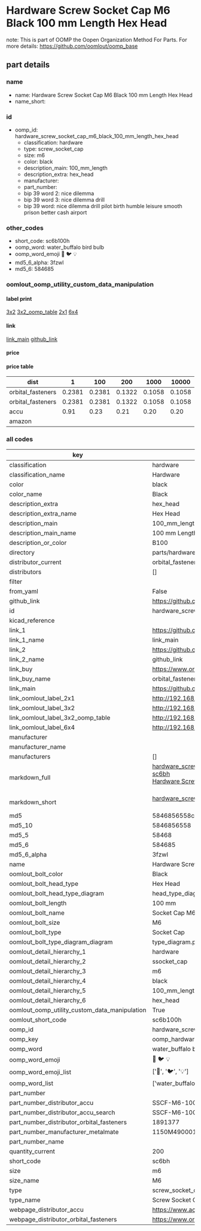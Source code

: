 # Hardware Screw Socket Cap M6 Black 100 mm Length Hex Head  

note: This is part of OOMP the Oopen Organization Method For Parts. For more details: https://github.com/oomlout/oomp_base

##  part details





### name
* name: Hardware Screw Socket Cap M6 Black 100 mm Length Hex Head
* name_short: 
### id
* oomp_id: hardware_screw_socket_cap_m6_black_100_mm_length_hex_head
  * classification: hardware
  * type: screw_socket_cap
  * size: m6
  * color: black
  * description_main: 100_mm_length
  * description_extra: hex_head
  * manufacturer: 
  * part_number: 
  * bip 39 word 2: nice dilemma
  * bip 39 word 3: nice dilemma drill
  * bip 39 word: nice dilemma drill pilot birth humble leisure smooth prison better cash airport

### other_codes
* short_code: sc6b100h
* oomp_word: water_buffalo bird bulb
* oomp_word_emoji :water_buffalo: :bird: :bulb:
* md5_6_alpha: 3fzwl
* md5_6: 584685






### oomlout_oomp_utility_custom_data_manipulation
#### label print
[3x2](http://192.168.1.245:1112/?label=oomp%203fzwl)
[3x2_oomp_table](http://192.168.1.107:1112/?label=oomp%203fzwl)
[2x1](http://192.168.1.242:1112/?label=oomp%203fzwl)
[6x4](http://192.168.1.55:1112/?label=oomp%203fzwl)    

#### link

[link_main](https://github.com/oomlout/oomlout_oomp_current_version_messy/tree/main/parts/hardware_screw_socket_cap_m6_black_100_mm_length_hex_head) [github_link](https://github.com/oomlout/oomlout_oomp_part_src/tree/main/parts/hardware_screw_socket_cap_m6_black_100_mm_length_hex_head)                             

#### price

#### price table
| dist | 1 | 100 | 200 | 1000 | 10000 |
|------|---|-----|-----|------|-------|
| orbital_fasteners | 0.2381 | 0.2381 | 0.1322 | 0.1058 | 0.1058 |
| orbital_fasteners | 0.2381 | 0.2381 | 0.1322 | 0.1058 | 0.1058 | 
| accu | 0.91 | 0.23 | 0.21 | 0.20 | 0.20 | 
| amazon |  |  |  |  |  | 















### all codes 
| key | value |  
| --- | --- |  
| classification | hardware |  
| classification_name | Hardware |  
| color | black |  
| color_name | Black |  
| description_extra | hex_head |  
| description_extra_name | Hex Head |  
| description_main | 100_mm_length |  
| description_main_name | 100 mm Length |  
| description_or_color | B100 |  
| directory | parts/hardware_screw_socket_cap_m6_black_100_mm_length_hex_head |  
| distributor_current | orbital_fasteners |  
| distributors | [] |  
| filter |  |  
| from_yaml | False |  
| github_link | https://github.com/oomlout/oomlout_oomp_part_src/tree/main/parts/hardware_screw_socket_cap_m6_black_100_mm_length_hex_head |  
| id | hardware_screw_socket_cap_m6_black_100_mm_length_hex_head |  
| kicad_reference |  |  
| link_1 | https://github.com/oomlout/oomlout_oomp_current_version_messy/tree/main/parts/hardware_screw_socket_cap_m6_black_100_mm_length_hex_head |  
| link_1_name | link_main |  
| link_2 | https://github.com/oomlout/oomlout_oomp_part_src/tree/main/parts/hardware_screw_socket_cap_m6_black_100_mm_length_hex_head |  
| link_2_name | github_link |  
| link_buy | https://www.orbitalfasteners.co.uk/products/m6-x-100-socket-cap-screw-high-tensile-grade-12-9-self-colour |  
| link_buy_name | orbital_fasteners |  
| link_main | https://github.com/oomlout/oomlout_oomp_current_version_messy/tree/main/parts/hardware_screw_socket_cap_m6_black_100_mm_length_hex_head |  
| link_oomlout_label_2x1 | http://192.168.1.242:1112/?label=oomp%203fzwl |  
| link_oomlout_label_3x2 | http://192.168.1.245:1112/?label=oomp%203fzwl |  
| link_oomlout_label_3x2_oomp_table | http://192.168.1.107:1112/?label=oomp%203fzwl |  
| link_oomlout_label_6x4 | http://192.168.1.55:1112/?label=oomp%203fzwl |  
| manufacturer |  |  
| manufacturer_name |  |  
| manufacturers | [] |  
| markdown_full | [hardware_screw_socket_cap_m6_black_100_mm_length_hex_head](https://github.com/oomlout/oomlout_oomp_current_version_messy/tree/main/parts/hardware_screw_socket_cap_m6_black_100_mm_length_hex_head)<br>[sc6bh](https://github.com/oomlout/oomlout_oomp_current_version_messy/tree/main/parts/hardware_screw_socket_cap_m6_black_100_mm_length_hex_head)<br>[Hardware Screw Socket Cap M6 Black 100 Mm Length Hex Head](https://github.com/oomlout/oomlout_oomp_current_version_messy/tree/main/parts/hardware_screw_socket_cap_m6_black_100_mm_length_hex_head)<br><br> |  
| markdown_short | [hardware_screw_socket_cap_m6_black_100_mm_length_hex_head](https://github.com/oomlout/oomlout_oomp_current_version_messy/tree/main/parts/hardware_screw_socket_cap_m6_black_100_mm_length_hex_head)<br><br> |  
| md5 | 5846856558cceff5bb8b5a4e85cf8cab |  
| md5_10 | 5846856558 |  
| md5_5 | 58468 |  
| md5_6 | 584685 |  
| md5_6_alpha | 3fzwl |  
| name | Hardware Screw Socket Cap M6 Black 100 mm Length Hex Head |  
| oomlout_bolt_color | Black |  
| oomlout_bolt_head_type | Hex Head |  
| oomlout_bolt_head_type_diagram | head_type_diagram.png |  
| oomlout_bolt_length | 100 mm |  
| oomlout_bolt_name | Socket Cap M6X100 mm Black (Hex Head) |  
| oomlout_bolt_size | M6 |  
| oomlout_bolt_type | Socket Cap |  
| oomlout_bolt_type_diagram_diagram | type_diagram.png |  
| oomlout_detail_hierarchy_1 | hardware |  
| oomlout_detail_hierarchy_2 | ssocket_cap |  
| oomlout_detail_hierarchy_3 | m6 |  
| oomlout_detail_hierarchy_4 | black |  
| oomlout_detail_hierarchy_5 | 100_mm_length |  
| oomlout_detail_hierarchy_6 | hex_head |  
| oomlout_oomp_utility_custom_data_manipulation | True |  
| oomlout_short_code | sc6b100h |  
| oomp_id | hardware_screw_socket_cap_m6_black_100_mm_length_hex_head |  
| oomp_key | oomp_hardware_screw_socket_cap_m6_black_100_mm_length_hex_head |  
| oomp_word | water_buffalo bird bulb |  
| oomp_word_emoji | :water_buffalo: :bird: :bulb: |  
| oomp_word_emoji_list | [':water_buffalo:', ':bird:', ':bulb:'] |  
| oomp_word_list | ['water_buffalo', 'bird', 'bulb'] |  
| part_number |  |  
| part_number_distributor_accu | SSCF-M6-100-12.9 |  
| part_number_distributor_accu_search | SSCF-M6-100-12.9+-zinc |  
| part_number_distributor_orbital_fasteners | 1891377 |  
| part_number_manufacturer_metalmate | 1150M49000100 |  
| part_number_name |  |  
| quantity_current | 200 |  
| short_code | sc6bh |  
| size | m6 |  
| size_name | M6 |  
| type | screw_socket_cap |  
| type_name | Screw Socket Cap |  
| webpage_distributor_accu | https://www.accu.co.uk/metric-cap-head-screws/16090-SSC-M6-100-12-9 |  
| webpage_distributor_orbital_fasteners | https://www.orbitalfasteners.co.uk/products/m6-x-100-socket-cap-screw-high-tensile-grade-12-9-self-colour |  
